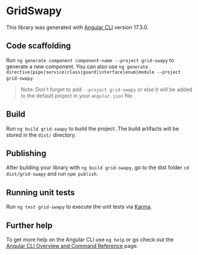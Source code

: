 # GridSwapy

This library was generated with [Angular CLI](https://github.com/angular/angular-cli) version 17.3.0.

## Code scaffolding

Run `ng generate component component-name --project grid-swapy` to generate a new component. You can also use `ng generate directive|pipe|service|class|guard|interface|enum|module --project grid-swapy`.
> Note: Don't forget to add `--project grid-swapy` or else it will be added to the default project in your `angular.json` file. 

## Build

Run `ng build grid-swapy` to build the project. The build artifacts will be stored in the `dist/` directory.

## Publishing

After building your library with `ng build grid-swapy`, go to the dist folder `cd dist/grid-swapy` and run `npm publish`.

## Running unit tests

Run `ng test grid-swapy` to execute the unit tests via [Karma](https://karma-runner.github.io).

## Further help

To get more help on the Angular CLI use `ng help` or go check out the [Angular CLI Overview and Command Reference](https://angular.io/cli) page.
